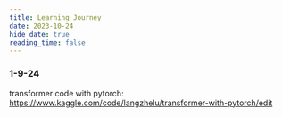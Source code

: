 ```yaml
---
title: Learning Journey
date: 2023-10-24
hide_date: true
reading_time: false
---
```


### 1-9-24
transformer code with pytorch: https://www.kaggle.com/code/langzhelu/transformer-with-pytorch/edit